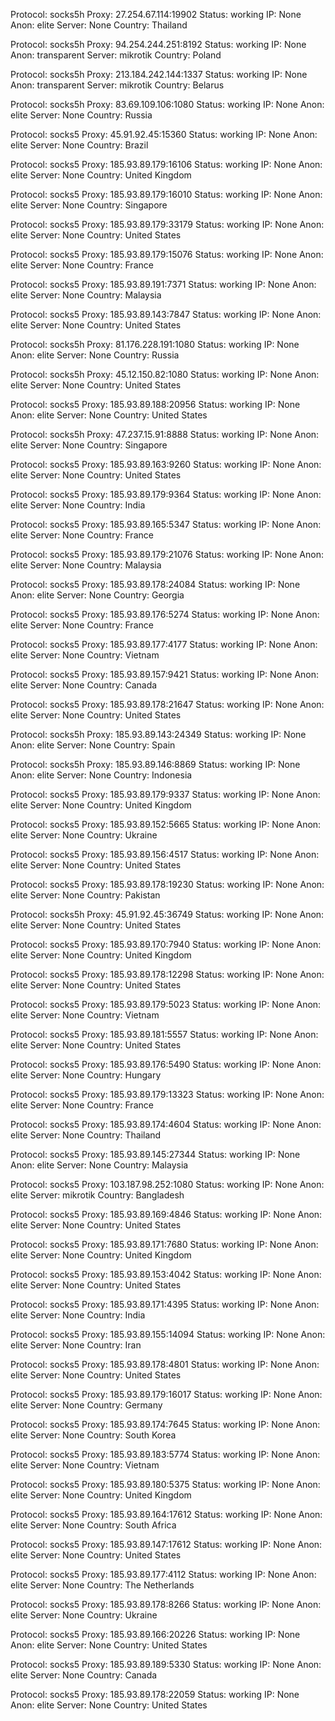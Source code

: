 Protocol: socks5h
Proxy: 27.254.67.114:19902
Status: working
IP: None
Anon: elite
Server: None
Country: Thailand

Protocol: socks5h
Proxy: 94.254.244.251:8192
Status: working
IP: None
Anon: transparent
Server: mikrotik
Country: Poland

Protocol: socks5h
Proxy: 213.184.242.144:1337
Status: working
IP: None
Anon: transparent
Server: mikrotik
Country: Belarus

Protocol: socks5h
Proxy: 83.69.109.106:1080
Status: working
IP: None
Anon: elite
Server: None
Country: Russia

Protocol: socks5
Proxy: 45.91.92.45:15360
Status: working
IP: None
Anon: elite
Server: None
Country: Brazil

Protocol: socks5
Proxy: 185.93.89.179:16106
Status: working
IP: None
Anon: elite
Server: None
Country: United Kingdom

Protocol: socks5
Proxy: 185.93.89.179:16010
Status: working
IP: None
Anon: elite
Server: None
Country: Singapore

Protocol: socks5
Proxy: 185.93.89.179:33179
Status: working
IP: None
Anon: elite
Server: None
Country: United States

Protocol: socks5
Proxy: 185.93.89.179:15076
Status: working
IP: None
Anon: elite
Server: None
Country: France

Protocol: socks5
Proxy: 185.93.89.191:7371
Status: working
IP: None
Anon: elite
Server: None
Country: Malaysia

Protocol: socks5
Proxy: 185.93.89.143:7847
Status: working
IP: None
Anon: elite
Server: None
Country: United States

Protocol: socks5h
Proxy: 81.176.228.191:1080
Status: working
IP: None
Anon: elite
Server: None
Country: Russia

Protocol: socks5h
Proxy: 45.12.150.82:1080
Status: working
IP: None
Anon: elite
Server: None
Country: United States

Protocol: socks5
Proxy: 185.93.89.188:20956
Status: working
IP: None
Anon: elite
Server: None
Country: United States

Protocol: socks5h
Proxy: 47.237.15.91:8888
Status: working
IP: None
Anon: elite
Server: None
Country: Singapore

Protocol: socks5
Proxy: 185.93.89.163:9260
Status: working
IP: None
Anon: elite
Server: None
Country: United States

Protocol: socks5
Proxy: 185.93.89.179:9364
Status: working
IP: None
Anon: elite
Server: None
Country: India

Protocol: socks5
Proxy: 185.93.89.165:5347
Status: working
IP: None
Anon: elite
Server: None
Country: France

Protocol: socks5
Proxy: 185.93.89.179:21076
Status: working
IP: None
Anon: elite
Server: None
Country: Malaysia

Protocol: socks5
Proxy: 185.93.89.178:24084
Status: working
IP: None
Anon: elite
Server: None
Country: Georgia

Protocol: socks5
Proxy: 185.93.89.176:5274
Status: working
IP: None
Anon: elite
Server: None
Country: France

Protocol: socks5
Proxy: 185.93.89.177:4177
Status: working
IP: None
Anon: elite
Server: None
Country: Vietnam

Protocol: socks5
Proxy: 185.93.89.157:9421
Status: working
IP: None
Anon: elite
Server: None
Country: Canada

Protocol: socks5
Proxy: 185.93.89.178:21647
Status: working
IP: None
Anon: elite
Server: None
Country: United States

Protocol: socks5h
Proxy: 185.93.89.143:24349
Status: working
IP: None
Anon: elite
Server: None
Country: Spain

Protocol: socks5h
Proxy: 185.93.89.146:8869
Status: working
IP: None
Anon: elite
Server: None
Country: Indonesia

Protocol: socks5
Proxy: 185.93.89.179:9337
Status: working
IP: None
Anon: elite
Server: None
Country: United Kingdom

Protocol: socks5
Proxy: 185.93.89.152:5665
Status: working
IP: None
Anon: elite
Server: None
Country: Ukraine

Protocol: socks5
Proxy: 185.93.89.156:4517
Status: working
IP: None
Anon: elite
Server: None
Country: United States

Protocol: socks5
Proxy: 185.93.89.178:19230
Status: working
IP: None
Anon: elite
Server: None
Country: Pakistan

Protocol: socks5h
Proxy: 45.91.92.45:36749
Status: working
IP: None
Anon: elite
Server: None
Country: United States

Protocol: socks5
Proxy: 185.93.89.170:7940
Status: working
IP: None
Anon: elite
Server: None
Country: United Kingdom

Protocol: socks5
Proxy: 185.93.89.178:12298
Status: working
IP: None
Anon: elite
Server: None
Country: United States

Protocol: socks5
Proxy: 185.93.89.179:5023
Status: working
IP: None
Anon: elite
Server: None
Country: Vietnam

Protocol: socks5
Proxy: 185.93.89.181:5557
Status: working
IP: None
Anon: elite
Server: None
Country: United States

Protocol: socks5
Proxy: 185.93.89.176:5490
Status: working
IP: None
Anon: elite
Server: None
Country: Hungary

Protocol: socks5
Proxy: 185.93.89.179:13323
Status: working
IP: None
Anon: elite
Server: None
Country: France

Protocol: socks5
Proxy: 185.93.89.174:4604
Status: working
IP: None
Anon: elite
Server: None
Country: Thailand

Protocol: socks5
Proxy: 185.93.89.145:27344
Status: working
IP: None
Anon: elite
Server: None
Country: Malaysia

Protocol: socks5
Proxy: 103.187.98.252:1080
Status: working
IP: None
Anon: elite
Server: mikrotik
Country: Bangladesh

Protocol: socks5
Proxy: 185.93.89.169:4846
Status: working
IP: None
Anon: elite
Server: None
Country: United States

Protocol: socks5
Proxy: 185.93.89.171:7680
Status: working
IP: None
Anon: elite
Server: None
Country: United Kingdom

Protocol: socks5
Proxy: 185.93.89.153:4042
Status: working
IP: None
Anon: elite
Server: None
Country: United States

Protocol: socks5
Proxy: 185.93.89.171:4395
Status: working
IP: None
Anon: elite
Server: None
Country: India

Protocol: socks5
Proxy: 185.93.89.155:14094
Status: working
IP: None
Anon: elite
Server: None
Country: Iran

Protocol: socks5
Proxy: 185.93.89.178:4801
Status: working
IP: None
Anon: elite
Server: None
Country: United States

Protocol: socks5
Proxy: 185.93.89.179:16017
Status: working
IP: None
Anon: elite
Server: None
Country: Germany

Protocol: socks5
Proxy: 185.93.89.174:7645
Status: working
IP: None
Anon: elite
Server: None
Country: South Korea

Protocol: socks5
Proxy: 185.93.89.183:5774
Status: working
IP: None
Anon: elite
Server: None
Country: Vietnam

Protocol: socks5
Proxy: 185.93.89.180:5375
Status: working
IP: None
Anon: elite
Server: None
Country: United Kingdom

Protocol: socks5
Proxy: 185.93.89.164:17612
Status: working
IP: None
Anon: elite
Server: None
Country: South Africa

Protocol: socks5
Proxy: 185.93.89.147:17612
Status: working
IP: None
Anon: elite
Server: None
Country: United States

Protocol: socks5
Proxy: 185.93.89.177:4112
Status: working
IP: None
Anon: elite
Server: None
Country: The Netherlands

Protocol: socks5
Proxy: 185.93.89.178:8266
Status: working
IP: None
Anon: elite
Server: None
Country: Ukraine

Protocol: socks5
Proxy: 185.93.89.166:20226
Status: working
IP: None
Anon: elite
Server: None
Country: United States

Protocol: socks5
Proxy: 185.93.89.189:5330
Status: working
IP: None
Anon: elite
Server: None
Country: Canada

Protocol: socks5
Proxy: 185.93.89.178:22059
Status: working
IP: None
Anon: elite
Server: None
Country: United States

